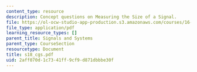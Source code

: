 ```yaml
---
content_type: resource
description: Concept questions on Measuring the Size of a Signal.
file: https://ol-ocw-studio-app-production.s3.amazonaws.com/courses/16-01-unified-engineering-i-ii-iii-iv-fall-2005-spring-2006/2aff070d1c7341ff9cf9d871dbbbe30f_s18_cgs.pdf
file_type: application/pdf
learning_resource_types: []
parent_title: Signals and Systems
parent_type: CourseSection
resourcetype: Document
title: s18_cgs.pdf
uid: 2aff070d-1c73-41ff-9cf9-d871dbbbe30f
---
```

